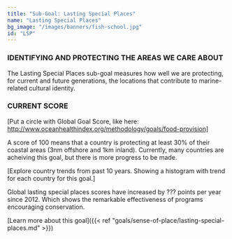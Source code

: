 ```yaml
---
title: "Sub-Goal: Lasting Special Places"
name: "Lasting Special Places"
bg_image: "/images/banners/fish-school.jpg"
id: "LSP"
---
```


### IDENTIFYING AND PROTECTING THE AREAS WE CARE ABOUT
The Lasting Special Places sub-goal measures how well we are protecting, for current and future generations, the locations that contribute to marine-related cultural identity. 

### CURRENT SCORE

[Put a circle with Global Goal Score, like here: http://www.oceanhealthindex.org/methodology/goals/food-provision]

A score of 100 means that a country is protecting at least 30% of their coastal areas (3nm offshore and 1km inland).  Currently, many countries are acheiving this goal, but there is more progress to be made.


[Explore country trends from past 10 years. Showing a histogram with trend for each country for this goal.]

Global lasting special places scores have increased by ??? points per year since 2012. Which shows the remarkable effectiveness of programs encouraging conservation.



[Learn more about this goal]({{< ref "goals/sense-of-place/lasting-special-places.md" >}})